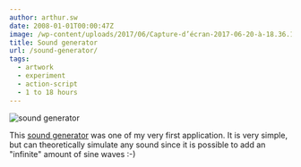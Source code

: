 ```yaml
---
author: arthur.sw
date: 2008-01-01T00:00:47Z
image: /wp-content/uploads/2017/06/Capture-d’écran-2017-06-20-à-18.36.14-thumb.png
title: Sound generator
url: /sound-generator/
tags:
  - artwork
  - experiment
  - action-script
  - 1 to 18 hours
---
```


![sound generator](/wp-content/uploads/2017/06/Capture-d’écran-2017-06-20-à-18.36.14.png)

This [sound generator](http://arthurmasson.xyz/old/WaveGenerator.html) was one of my very first application. 
It is very simple, but can theoretically simulate any sound since it is possible to add an "infinite" amount of sine waves :-)
